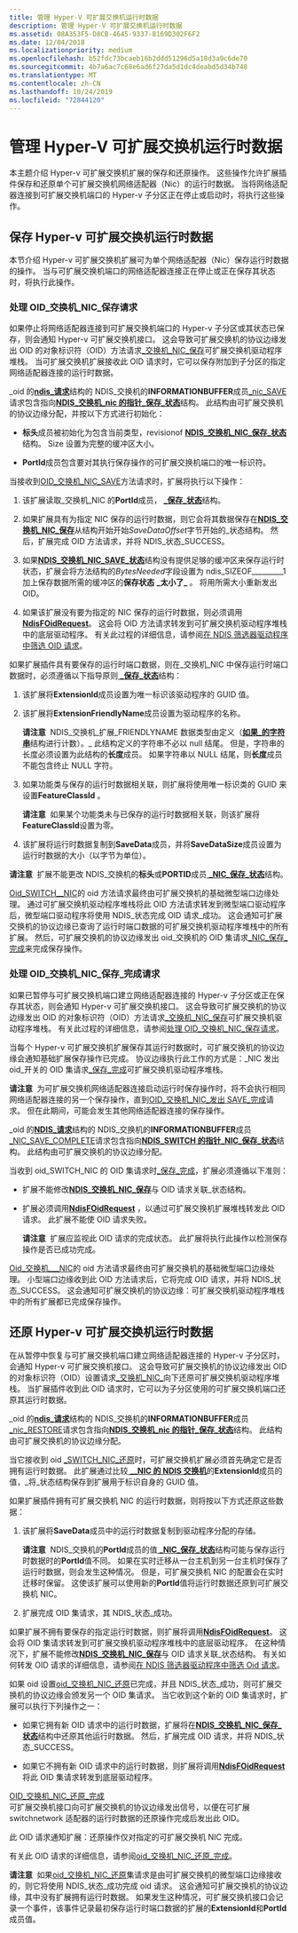 ```yaml
---
title: 管理 Hyper-V 可扩展交换机运行时数据
description: 管理 Hyper-V 可扩展交换机运行时数据
ms.assetid: 08A353F5-D8CB-4645-9337-8169D302F6F2
ms.date: 12/04/2018
ms.localizationpriority: medium
ms.openlocfilehash: b52fdc73bcaeb16b2ddd51296d5a18d3a9c6de70
ms.sourcegitcommit: 4b7a6ac7c68e6ad6f27da5d1dc4deabd5d34b748
ms.translationtype: MT
ms.contentlocale: zh-CN
ms.lasthandoff: 10/24/2019
ms.locfileid: "72844120"
---
```

# <a name="managing-hyper-v-extensible-switch-run-time-data"></a>管理 Hyper-V 可扩展交换机运行时数据

本主题介绍 Hyper-v 可扩展交换机扩展的保存和还原操作。 这些操作允许扩展插件保存和还原单个可扩展交换机网络适配器（Nic）的运行时数据。 当将网络适配器连接到可扩展交换机端口的 Hyper-v 子分区正在停止或启动时，将执行这些操作。

## <a name="saving-hyper-v-extensible-switch-run-time-data"></a>保存 Hyper-v 可扩展交换机运行时数据

本节介绍 Hyper-v 可扩展交换机扩展可为单个网络适配器（Nic）保存运行时数据的操作。 当与可扩展交换机端口的网络适配器连接正在停止或正在保存其状态时，将执行此操作。

### <a name="handling-the-oid_switch_nic_save-request"></a>处理 OID\_交换机\_NIC\_保存请求

如果停止将网络适配器连接到可扩展交换机端口的 Hyper-v 子分区或其状态已保存，则会通知 Hyper-v 可扩展交换机接口。 这会导致可扩展交换机的协议边缘发出 OID 的对象标识符（OID）方法请求[\_交换机\_NIC\_保存](https://docs.microsoft.com/windows-hardware/drivers/network/oid-switch-nic-save)可扩展交换机驱动程序堆栈。 当可扩展交换机扩展接收此 OID 请求时，它可以保存附加到子分区的指定网络适配器连接的运行时数据。

\_oid 的[**ndis\_请求**](https://docs.microsoft.com/windows-hardware/drivers/ddi/ndis/ns-ndis-_ndis_oid_request)结构的 NDIS\_交换机的**INFORMATIONBUFFER**成员[\_nic\_SAVE](https://docs.microsoft.com/windows-hardware/drivers/network/oid-switch-nic-save)请求包含指向[**NDIS\_交换机\_nic 的指针\_保存\_状态**](https://docs.microsoft.com/windows-hardware/drivers/ddi/ntddndis/ns-ntddndis-_ndis_switch_nic_save_state)结构。 此结构由可扩展交换机的协议边缘分配，并按以下方式进行初始化：

-   **标头**成员被初始化为包含当前类型，revisionof [**NDIS\_交换机\_NIC\_保存\_状态**](https://docs.microsoft.com/windows-hardware/drivers/ddi/ntddndis/ns-ntddndis-_ndis_switch_nic_save_state)结构。 Size 设置为完整的缓冲区大小。

-   **PortId**成员包含要对其执行保存操作的可扩展交换机端口的唯一标识符。

当接收到[OID\_交换机\_NIC\_SAVE](https://docs.microsoft.com/windows-hardware/drivers/network/oid-switch-nic-save)方法请求时，扩展将执行以下操作：

1.  该扩展读取\_交换机\_NIC 的**PortId**成员， [ **\_保存\_状态**](https://docs.microsoft.com/windows-hardware/drivers/ddi/ntddndis/ns-ntddndis-_ndis_switch_nic_save_state)结构。

2.  如果扩展具有为指定 NIC 保存的运行时数据，则它会将其数据保存在[**NDIS\_交换机\_NIC\_保存**](https://docs.microsoft.com/windows-hardware/drivers/ddi/ntddndis/ns-ntddndis-_ndis_switch_nic_save_state)从结构开始开始*SaveDataOffset*字节开始的\_状态结构。 然后，扩展完成 OID 方法请求，并将 NDIS\_状态\_SUCCESS。

3.  如果[**NDIS\_交换机\_NIC\_SAVE\_状态**](https://docs.microsoft.com/windows-hardware/drivers/ddi/ntddndis/ns-ntddndis-_ndis_switch_nic_save_state)结构没有提供足够的缓冲区来保存运行时状态，扩展会将方法结构的*BytesNeeded*字段设置为 ndis\_SIZEOF\_\_\_\_\_\_\_\_\_1 加上保存数据所需的缓冲区的**保存状态** **\_太小了\_** 。 将用所需大小重新发出 OID。

4.  如果该扩展没有要为指定的 NIC 保存的运行时数据，则必须调用[**NdisFOidRequest**](https://docs.microsoft.com/windows-hardware/drivers/ddi/ndis/nf-ndis-ndisfoidrequest)。 这会将 OID 方法请求转发到可扩展交换机驱动程序堆栈中的底层驱动程序。 有关此过程的详细信息，请参阅[在 NDIS 筛选器驱动程序中筛选 OID 请求](filtering-oid-requests-in-an-ndis-filter-driver.md)。

如果扩展插件具有要保存的运行时端口数据，则在\_交换机\_NIC 中保存运行时端口数据时，必须遵循以下指导原则[ **\_保存\_状态**](https://docs.microsoft.com/windows-hardware/drivers/ddi/ntddndis/ns-ntddndis-_ndis_switch_nic_save_state)结构：

1.  该扩展将**ExtensionId**成员设置为唯一标识该驱动程序的 GUID 值。
2.  该扩展将**ExtensionFriendlyName**成员设置为驱动程序的名称。

    **请注意**  NDIS\_交换机\_扩展\_FRIENDLYNAME 数据类型由定义（[**如果\_的字符串**](https://docs.microsoft.com/windows/desktop/api/ifdef/ns-ifdef-_if_counted_string_lh)结构进行计数）。\_ 此结构定义的字符串不必以 null 结尾。 但是，字符串的长度必须设置为此结构的**长度**成员。 如果字符串以 NULL 结尾，则**长度**成员不能包含终止 NULL 字符。     

3.  如果功能类与保存的运行时数据相关联，则扩展将使用唯一标识类的 GUID 来设置**FeatureClassId** 。

    **请注意**  如果某个功能类未与已保存的运行时数据相关联，则该扩展将**FeatureClassId**设置为零。     

4.  该扩展将运行时数据复制到**SaveData**成员，并将**SaveDataSize**成员设置为运行时数据的大小（以字节为单位）。

**请注意**  扩展不能更改 NDIS\_交换机的**标头**或**PORTID**成员[ **\_NIC\_保存\_状态**](https://docs.microsoft.com/windows-hardware/drivers/ddi/ntddndis/ns-ntddndis-_ndis_switch_nic_save_state)结构。 

[Oid\_SWITCH\_\_NIC](https://docs.microsoft.com/windows-hardware/drivers/network/oid-switch-nic-save)的 oid 方法请求最终由可扩展交换机的基础微型端口边缘处理。 通过可扩展交换机驱动程序堆栈将此 OID 方法请求转发到微型端口驱动程序后，微型端口驱动程序将使用 NDIS\_状态完成 OID 请求\_成功。 这会通知可扩展交换机的协议边缘已查询了运行时端口数据的可扩展交换机驱动程序堆栈中的所有扩展。 然后，可扩展交换机的协议边缘发出 oid\_交换机的 OID 集请求[\_NIC\_保存\_完成](https://docs.microsoft.com/windows-hardware/drivers/network/oid-switch-nic-save-complete)来完成保存操作。

### <a name="handling-the-oid_switch_nic_save_complete-request"></a>处理 OID\_交换机\_NIC\_保存\_完成请求

如果已暂停与可扩展交换机端口建立网络适配器连接的 Hyper-v 子分区或正在保存其状态，则会通知 Hyper-v 可扩展交换机接口。 这会导致可扩展交换机的协议边缘发出 OID 的对象标识符（OID）方法请求[\_交换机\_NIC\_保存](https://docs.microsoft.com/windows-hardware/drivers/network/oid-switch-nic-save)可扩展交换机驱动程序堆栈。 有关此过程的详细信息，请参阅[处理 OID\_交换机\_NIC\_保存请求](handling-the-oid-switch-nic-save-request.md)。

当每个 Hyper-v 可扩展交换机扩展保存其运行时数据时，可扩展交换机的协议边缘会通知基础扩展保存操作已完成。 协议边缘执行此工作的方式是：\_NIC 发出 oid\_开关的 OID 集请求[\_保存\_完成](https://docs.microsoft.com/windows-hardware/drivers/network/oid-switch-nic-save-complete)可扩展交换机驱动程序堆栈。

**请注意**  为可扩展交换机网络适配器连接启动运行时保存操作时，将不会执行相同网络适配器连接的另一个保存操作，直到[OID\_交换机\_NIC\_发出 SAVE\_完成](https://docs.microsoft.com/windows-hardware/drivers/network/oid-switch-nic-save-complete)请求。 但在此期间，可能会发生其他网络适配器连接的保存操作。 

\_oid 的[**NDIS\_请求**](https://docs.microsoft.com/windows-hardware/drivers/ddi/ndis/ns-ndis-_ndis_oid_request)结构的 NDIS\_交换机的**INFORMATIONBUFFER**成员[\_NIC\_SAVE\_COMPLETE](https://docs.microsoft.com/windows-hardware/drivers/network/oid-switch-nic-save-complete)请求包含指向[**NDIS\_SWITCH 的指针\_NIC\_保存\_状态**](https://docs.microsoft.com/windows-hardware/drivers/ddi/ntddndis/ns-ntddndis-_ndis_switch_nic_save_state)结构。 此结构由可扩展交换机的协议边缘分配。

当收到 oid\_SWITCH\_NIC 的 OID 集请求时[\_保存\_完成](https://docs.microsoft.com/windows-hardware/drivers/network/oid-switch-nic-save-complete)，扩展必须遵循以下准则：

-   扩展不能修改[**NDIS\_交换机\_NIC\_保存**](https://docs.microsoft.com/windows-hardware/drivers/ddi/ntddndis/ns-ntddndis-_ndis_switch_nic_save_state)与 OID 请求关联\_状态结构。

-   扩展必须调用[**NdisFOidRequest**](https://docs.microsoft.com/windows-hardware/drivers/ddi/ndis/nf-ndis-ndisfoidrequest) ，以通过可扩展交换机扩展堆栈转发此 OID 请求。 此扩展不能使 OID 请求失败。

    **请注意**  扩展应监视此 OID 请求的完成状态。 此扩展将执行此操作以检测保存操作是否已成功完成。     

[Oid\_交换机\_\_\_NIC](https://docs.microsoft.com/windows-hardware/drivers/network/oid-switch-nic-save-complete)的 oid 方法请求最终由可扩展交换机的基础微型端口边缘处理。 小型端口边缘收到此 OID 方法请求后，它将完成 OID 请求，并将 NDIS\_状态\_SUCCESS。 这会通知可扩展交换机的协议边缘：可扩展交换机驱动程序堆栈中的所有扩展都已完成保存操作。

## <a name="restoring-hyper-v-extensible-switch-run-time-data"></a>还原 Hyper-v 可扩展交换机运行时数据

在从暂停中恢复与可扩展交换机端口建立网络适配器连接的 Hyper-v 子分区时，会通知 Hyper-v 可扩展交换机接口。 这会导致可扩展交换机的协议边缘发出 OID 的对象标识符（OID）设置请求[\_交换机\_NIC\_](https://docs.microsoft.com/windows-hardware/drivers/network/oid-switch-nic-restore)向下还原可扩展交换机驱动程序堆栈。 当扩展插件收到此 OID 请求时，它可以为子分区使用的可扩展交换机端口还原其运行时数据。

\_oid 的[**ndis\_请求**](https://docs.microsoft.com/windows-hardware/drivers/ddi/ndis/ns-ndis-_ndis_oid_request)结构的 NDIS\_交换机的**INFORMATIONBUFFER**成员[\_nic\_RESTORE](https://docs.microsoft.com/windows-hardware/drivers/network/oid-switch-nic-save)请求包含指向[**NDIS\_交换机\_nic 的指针\_保存\_状态**](https://docs.microsoft.com/windows-hardware/drivers/ddi/ntddndis/ns-ntddndis-_ndis_switch_nic_save_state)结构。 此结构由可扩展交换机的协议边缘分配。

当它接收到 oid [\_SWITCH\_NIC\_还原](https://docs.microsoft.com/windows-hardware/drivers/network/oid-switch-nic-restore)时，可扩展交换机扩展必须首先确定它是否拥有运行时数据。 此扩展通过比较[ **\_\_NIC 的 NDIS 交换机**](https://docs.microsoft.com/windows-hardware/drivers/ddi/ntddndis/ns-ntddndis-_ndis_switch_nic_save_state)的**ExtensionId**成员的值，\_将\_状态结构保存到扩展用于标识自身的 GUID 值。

如果扩展插件拥有可扩展交换机 NIC 的运行时数据，则将按以下方式还原这些数据：

1.  该扩展将**SaveData**成员中的运行时数据复制到驱动程序分配的存储。

    **请注意**  NDIS\_交换机的**PortId**成员的值[ **\_NIC\_保存\_状态**](https://docs.microsoft.com/windows-hardware/drivers/ddi/ntddndis/ns-ntddndis-_ndis_switch_nic_save_state)结构可能与保存运行时数据时的**PortId**值不同。 如果在实时迁移从一台主机到另一台主机时保存了运行时数据，则会发生这种情况。 但是，可扩展交换机 NIC 的配置会在实时迁移时保留。 这使该扩展可以使用新的**PortId**值将运行时数据还原到可扩展交换机 NIC。     

2.  扩展完成 OID 集请求，其 NDIS\_状态\_成功。

如果扩展不拥有要保存的指定运行时数据，则扩展将调用[**NdisFOidRequest**](https://docs.microsoft.com/windows-hardware/drivers/ddi/ndis/nf-ndis-ndisfoidrequest)。 这会将 OID 集请求转发到可扩展交换机驱动程序堆栈中的底层驱动程序。 在这种情况下，扩展不能修改[**NDIS\_交换机\_NIC\_保存**](https://docs.microsoft.com/windows-hardware/drivers/ddi/ntddndis/ns-ntddndis-_ndis_switch_nic_save_state)与 OID 请求关联\_状态结构。 有关如何转发 OID 请求的详细信息，请参阅[在 NDIS 筛选器驱动程序中筛选 Oid 请求](filtering-oid-requests-in-an-ndis-filter-driver.md)。

如果 oid 设置[oid\_交换机\_NIC\_还原](https://docs.microsoft.com/windows-hardware/drivers/network/oid-switch-nic-restore)已完成，并且 NDIS\_状态\_成功，则可扩展交换机的协议边缘会颁发另一个 OID 集请求。 当它收到这个新的 OID 集请求时，扩展可以执行下列操作之一：

-   如果它拥有新 OID 请求中的运行时数据，扩展将在[**NDIS\_交换机\_NIC\_保存\_状态**](https://docs.microsoft.com/windows-hardware/drivers/ddi/ntddndis/ns-ntddndis-_ndis_switch_nic_save_state)结构中还原其他运行时数据。 然后，扩展完成 OID 请求，并将 NDIS\_状态\_SUCCESS。

-   如果它不拥有新 OID 请求中的运行时数据，则扩展将调用[**NdisFOidRequest**](https://docs.microsoft.com/windows-hardware/drivers/ddi/ndis/nf-ndis-ndisfoidrequest)将此 OID 集请求转发到底层驱动程序。

<a href="" id="oid-switch-nic-restore-complete"></a>[OID\_交换机\_NIC\_还原\_完成](https://docs.microsoft.com/windows-hardware/drivers/network/oid-switch-nic-restore-complete)  
可扩展交换机接口向可扩展交换机的协议边缘发出信号，以便在可扩展 switchnetwork 适配器的运行时数据的还原操作完成后发出此 OID。

此 OID 请求通知扩展：还原操作仅对指定的可扩展交换机 NIC 完成。

有关此 OID 请求的详细信息，请参阅[oid\_交换机\_NIC\_还原\_完成](https://docs.microsoft.com/windows-hardware/drivers/network/oid-switch-nic-restore-complete)。

**请注意**  如果[oid\_交换机\_NIC\_还原](https://docs.microsoft.com/windows-hardware/drivers/network/oid-switch-nic-restore)集请求是由可扩展交换机的微型端口边缘接收的，则它将使用 NDIS\_状态\_成功完成 oid 请求。 这会通知可扩展交换机的协议边缘，其中没有扩展拥有运行时数据。 如果发生这种情况，可扩展交换机接口会记录一个事件，该事件记录最初保存运行时端口数据的扩展的**ExtensionId**和**PortId**成员值。